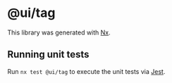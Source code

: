 # @ui/tag

This library was generated with [Nx](https://nx.dev).

## Running unit tests

Run `nx test @ui/tag` to execute the unit tests via [Jest](https://jestjs.io).
